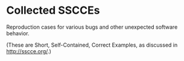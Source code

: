 # Collected SSCCEs

Reproduction cases for various bugs and other unexpected software behavior.

(These are Short, Self-Contained, Correct Examples, as discussed in <http://sscce.org/>.)
